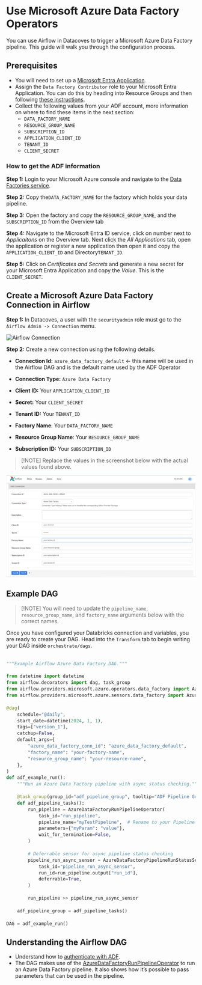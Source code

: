 # Use Microsoft Azure Data Factory Operators 

You can use Airflow in Datacoves to trigger a Microsoft Azure Data Factory pipeline. This guide will walk you through the configuration process. 

## Prerequisites 

-  You will need to set up a [Microsoft Entra Application](https://learn.microsoft.com/en-us/entra/identity-platform/howto-create-service-principal-portal).
-  Assign the `Data Factory Contributor` role to your Microsoft Entra Application. You can do this by heading into Resource Groups and then following [these instructions](https://learn.microsoft.com/en-us/entra/identity-platform/howto-create-service-principal-portal#assign-a-role-to-the-application).
-  Collect the following values from your ADF account, more information on where to find these items in the next section:
   -  `DATA_FACTORY_NAME`
   -  `RESOURCE_GROUP_NAME`
   -  `SUBSCRIPTION_ID`
   -  `APPLICATION_CLIENT_ID`
   -  `TENANT_ID`
   -  `CLIENT_SECRET`

### How to get the ADF information 

**Step 1:**  Login to your Microsoft Azure console and navigate to the [Data Factories service](https://portal.azure.com/#view/HubsExtension/BrowseResource/resourceType/Microsoft.DataFactory%2FdataFactories).

**Step 2:** Copy the`DATA_FACTORY_NAME` for the factory which holds your data pipeline.

**Step 3:** Open the factory and copy the `RESOURCE_GROUP_NAME`, and the `SUBSCRIPTION_ID` from the Overview tab 

**Step 4:** Navigate to the Microsoft Entra ID service, click on number next to *Applicaitons* on the Overview tab. Next click the *All Applications* tab, open the application or register a new application then open it and copy the `APPLICATION_CLIENT_ID` and Directory`TENANT_ID`.

**Step 5:** Click on *Certificates and Secrets* and generate a new secret for your Microsoft Entra Application and copy the *Value*. This is the `CLIENT_SECRET`.

## Create a Microsoft Azure Data Factory Connection in Airflow 

**Step 1:** In Datacoves, a user with the `securityadmin` role must go to the `Airflow Admin -> Connection` menu.

 ![Airflow Connection](assets/admin-connections.png)

**Step 2:** Create a new connection using the following details.

- **Connection Id:** `azure_data_factory_default` <- this name will be used in the Airflow DAG and is the default name used by the ADF Operator

- **Connection Type:** `Azure Data Factory` 

- **Client ID:** Your `APPLICATION_CLIENT_ID` 

- **Secret:**  Your `CLIENT_SECRET` 

- **Tenant ID:** Your `TENANT_ID` 

- **Factory Name**: Your `DATA_FACTORY_NAME`

- **Resource Group Name**: Your `RESOURCE_GROUP_NAME`
  
- **Subscription ID:** Your `SUBSCRIPTION_ID` 

>[!NOTE] Replace the values in the screenshot below with the actual values found above.

![adf connection](assets/airflow_adf_connection.png)
 
## Example DAG 

>[!NOTE] You will need to update the `pipeline_name`, `resource_group_name`, and `factory_name` arguments below with the correct names.

Once you have configured your Databricks connection and variables, you are ready to create your DAG. Head into the `Transform` tab to begin writing your DAG inside `orchestrate/dags`.

```python

"""Example Airflow Azure Data Factory DAG."""

from datetime import datetime
from airflow.decorators import dag, task_group
from airflow.providers.microsoft.azure.operators.data_factory import AzureDataFactoryRunPipelineOperator
from airflow.providers.microsoft.azure.sensors.data_factory import AzureDataFactoryPipelineRunStatusSensor

@dag(
    schedule="@daily",
    start_date=datetime(2024, 1, 1),
    tags=["version_1"],
    catchup=False,
    default_args={
        "azure_data_factory_conn_id": "azure_data_factory_default",
        "factory_name": "your-factory-name", 
        "resource_group_name": "your-resource-name",
    },
)
def adf_example_run():
    """Run an Azure Data Factory pipeline with async status checking."""

    @task_group(group_id="adf_pipeline_group", tooltip="ADF Pipeline Group")
    def adf_pipeline_tasks():
        run_pipeline = AzureDataFactoryRunPipelineOperator(
            task_id="run_pipeline",
            pipeline_name="myTestPipeline",  # Rename to your Pipeline name
            parameters={"myParam": "value"},
            wait_for_termination=False,
        )

        # Deferrable sensor for async pipeline status checking
        pipeline_run_async_sensor = AzureDataFactoryPipelineRunStatusSensor(
            task_id="pipeline_run_async_sensor",
            run_id=run_pipeline.output["run_id"],
            deferrable=True,
        )

        run_pipeline >> pipeline_run_async_sensor

    adf_pipeline_group = adf_pipeline_tasks()

DAG = adf_example_run()
```
 
## Understanding the Airflow DAG 

- Understand how to [authenticate with ADF](https://airflow.apache.org/docs/apache-airflow-providers-microsoft-azure/stable/connections/adf.html).
- The DAG makes use of the [AzureDataFactoryRunPipelineOperator](https://airflow.apache.org/docs/apache-airflow-providers-microsoft-azure/stable/operators/adf_run_pipeline.html) to run an Azure Data Factory pipeline. It also shows how it’s possible to pass parameters that can be used in the pipeline. 
  